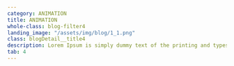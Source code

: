 ```yaml
---
category: ANIMATION
title: ANIMATION
whole-class: blog-filter4
landing_image: "/assets/img/blog/1_1.png"
class: blogDetail__title4
description: Lorem Ipsum is simply dummy text of the printing and typesetting industry. Lorem Ipsum is simply dummy text of the...
tab: 4
---
```

